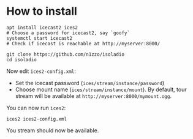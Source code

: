 # How to install

```
apt install icecast2 ices2
# Choose a password for icecast2, say `goofy`
systemctl start icecast2
# Check if icecast is reachable at http://myserver:8000/

git clone https://github.com/n1zzo/isoladio
cd isoladio
```

Now edit `ices2-config.xml`:

* Set the icecast password (`ices/stream/instance/password`)
* Choose mount name (`ices/stream/instance/mount`). By default, tour stream will
  be available at `http://myserver:8000/mymount.ogg`.

You can now run `ices2`:

```
ices2 ices2-config.xml
```

You stream should now be available.
